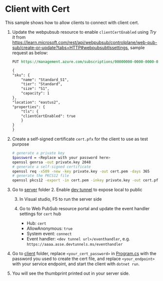 # Client with Cert
This sample shows how to allow clients to connect with client cert.

1. Update the webpubsub resource to enable `clientCertEnabled` using *Try It* from https://learn.microsoft.com/rest/api/webpubsub/controlplane/web-pub-sub/create-or-update?tabs=HTTP#webpubsubtlssettings, sample request as below: 

    ```REST
    PUT https://management.azure.com/subscriptions/00000000-0000-0000-0000-000000000000/resourceGroups/myResourceGroup/providers/Microsoft.SignalRService/webPubSub/myWebPubSubService?api-version=2023-02-01

    {
    "sku": {
        "name": "Standard_S1",
        "tier": "Standard",
        "size": "S1",
        "capacity": 1
    },
    "location": "eastus2",
    "properties": {
        "tls": {
        "clientCertEnabled": true
        }
    }
    }
    ```
2. Create a self-signed certificate `cert.pfx` for the client to use as test purpose

   ```bash
   # generate a private key
   $password = <Replace with your password here>
   openssl genrsa -out private.key 2048
   # generate a self-signed certificate
   openssl req -x509 -new -key private.key -out cert.pem -days 365
   # generate the PKCS12 file
   openssl pkcs12 -export -in cert.pem -inkey private.key -out cert.pfx -passout pass:$password
   ```

3. Go to [server](server/) folder
    2. Enable [dev tunnel](https://learn.microsoft.com/aspnet/core/test/dev-tunnels?view=aspnetcore-7.0) to expose local to public

    3. In Visual studio, F5 to run the server side
        
    4. Go to Web PubSub resource portal and update the event handler settings for `cert` hub
        * Hub: `cert`
        * AllowAnonymous: `true`
        * System event: `connect`
        * Event handler: `<dev tunnel url>/eventhandler`, e.g. `https://aaaa.asse.devtunnels.ms/eventhandler`

4. Go to [client](client/) folder, replace `<your_cert_password>` in [Program.cs](client/Program.cs) with the password you used to create the cert file, and replace `<your_endpoint>` with your service endpoint, and start the client with `dotnet run`.

5. You will see the thumbprint printed out in your server side.